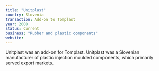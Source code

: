 ```yaml
---
title: "Unitplast"
country: Slovenia
transaction: Add-on to Tomplast
year: 2008
status: Current
business: "Rubber and plastic components"
website: 
---
```


Unitplast was an add-on for Tomplast. Unitplast was a Slovenian manufacturer of plastic injection moulded components, which primarily served export markets.

